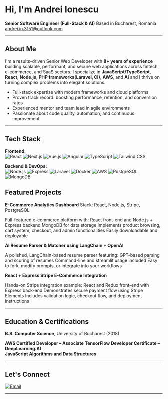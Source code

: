 # Hi, I'm Andrei Ionescu

**Senior Software Engineer (Full-Stack & AI)** 
Based in Bucharest, Romania
andrei.in.3151@outlook.com 

---

## About Me

I'm a results-driven Senior Web Developer with **8+ years of experience** building scalable, performant, and secure web applications across fintech, e-commerce, and SaaS sectors. I specialize in **JavaScript/TypeScript**, **React**, **Node.js**, **PHP frameworks(Laravel, CI)**, **AWS**, and **AI** and I thrive on turning complex problems into elegant solutions.

- Full-stack expertise with modern frameworks and cloud platforms  
- Proven track record: boosting performance, retention, and conversion rates  
- Experienced mentor and team lead in agile environments  
- Passionate about code quality, automation, and continuous improvement

---

## Tech Stack

**Frontend:**  
![React](https://img.shields.io/badge/-React-61DAFB?style=flat-square&logo=react&logoColor=black)
![Next.js](https://img.shields.io/badge/-Next.js-000000?style=flat-square&logo=nextdotjs)
![Vue.js](https://img.shields.io/badge/-Vue.js-4FC08D?style=flat-square&logo=vue.js)
![Angular](https://img.shields.io/badge/-Angular-DD0031?style=flat-square&logo=angular)
![TypeScript](https://img.shields.io/badge/-TypeScript-3178C6?style=flat-square&logo=typescript)
![Tailwind CSS](https://img.shields.io/badge/-Tailwind%20CSS-38B2AC?style=flat-square&logo=tailwind-css)

**Backend & DevOps:**  
![Node.js](https://img.shields.io/badge/-Node.js-339933?style=flat-square&logo=node.js)
![Express](https://img.shields.io/badge/-Express-000000?style=flat-square&logo=express)
![Laravel](https://img.shields.io/badge/-Laravel-FF2D20?style=flat-square&logo=laravel)
![Docker](https://img.shields.io/badge/-Docker-2496ED?style=flat-square&logo=docker)
![AWS](https://img.shields.io/badge/-AWS-232F3E?style=flat-square&logo=amazon-aws)
![PostgreSQL](https://img.shields.io/badge/-PostgreSQL-336791?style=flat-square&logo=postgresql)
![MongoDB](https://img.shields.io/badge/-MongoDB-47A248?style=flat-square&logo=mongodb)


## Featured Projects


**E-Commerce Analytics Dashboard**
Stack: React, Node.js, Stripe, PostgreSQL

Full-featured e-commerce platform with:
React front-end and Node.js + Express backend
MongoDB for data storage
Implements product browsing, cart system, checkout, and admin functionalities
Easily downloadable and deployable

**AI Resume Parser & Matcher using LangChain + OpenAI**

A polished, LangChain-based resume parser featuring:
GPT-based parsing and scoring of resumes
Command-line and streamlit usage included
Easy to fork, modify prompts, or integrate into your workflows

**React + Express Stripe E-Commerce Integration**

Hands-on Stripe integration example:
React and Redux front-end with Express back-end
Demonstrates secure payment flow using Stripe Elements
Includes validation logic, checkout flow, and deployment instructions

---

## Education & Certifications

**B.S. Computer Science**, University of Bucharest (2018)  

**AWS Certified Developer – Associate**
**TensorFlow Developer Certificate – DeepLearning.AI**  
**JavaScript Algorithms and Data Structures**

---

## Let's Connect

[![Email](https://img.shields.io/badge/-Email-D14836?style=flat-square&logo=gmail&logoColor=white)](mailto:andrei.in.3151@outlook.com)

---
